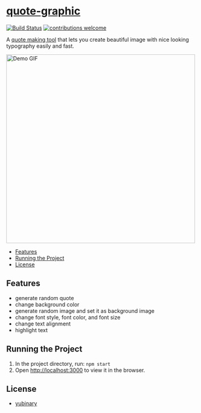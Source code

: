 # [quote-graphic](https://yubin-quotegraphic.herokuapp.com/)

[![Build Status](https://travis-ci.org/travis-ci/docs-travis-ci-com.svg?branch=master)](https://travis-ci.org/yubinary/quote-graphic)
[![contributions welcome](https://img.shields.io/badge/contributions-welcome-brightgreen.svg?style=flat)](https://github.com/yubinary/quote-graphic)


A [quote making tool](https://yubin-quotegraphic.herokuapp.com/) that lets you create beautiful image with nice looking typography easily and fast. 

<img src="demo.gif" alt="Demo GIF" width="500"/>

* [Features](##features)
* [Running the Project](##running-the-project)
* [License](#license)

## Features
* generate random quote
* change background color
* generate random image and set it as background image
* change font style, font color, and font size
* change text alignment
* highlight text


## Running the Project
1. In the project directory, run: `npm start`
2. Open [http://localhost:3000](http://localhost:3000) to view it in the browser.

## License

* [yubinary](https://github.com/yubinary)

